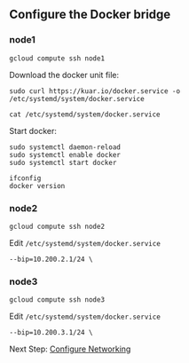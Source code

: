 ## Configure the Docker bridge


### node1

```
gcloud compute ssh node1
```

Download the docker unit file:

```
sudo curl https://kuar.io/docker.service -o /etc/systemd/system/docker.service
```

```
cat /etc/systemd/system/docker.service
```

Start docker:

```
sudo systemctl daemon-reload
sudo systemctl enable docker
sudo systemctl start docker
```

```
ifconfig
docker version
```

### node2

```
gcloud compute ssh node2
```

Edit `/etc/systemd/system/docker.service`

```
--bip=10.200.2.1/24 \
```

### node3

```
gcloud compute ssh node3
```

Edit `/etc/systemd/system/docker.service`

```
--bip=10.200.3.1/24 \
```

Next Step: [Configure Networking](networking.md)
